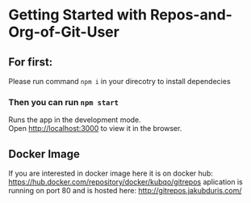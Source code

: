 # Getting Started with Repos-and-Org-of-Git-User

## For first:

Please run command `npm i` in your direcotry to install dependecies

### Then you can run `npm start`

Runs the app in the development mode.\
Open [http://localhost:3000](http://localhost:3000) to view it in the browser.

## Docker Image
If you are interested in docker image here it is on docker hub: https://hub.docker.com/repository/docker/kubqo/gitrepos
aplication is running on port 80 and is hosted here: http://gitrepos.jakubduris.com/
